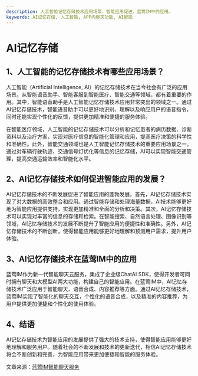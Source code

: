 ```yaml
---
description: 人工智能记忆存储技术应用场景，智能应用促进，蓝莺IM中的应用。
keywords: AI记忆存储, 人工智能, APP内聊天功能, AI智能
---
```

# AI记忆存储

## 1、人工智能的记忆存储技术有哪些应用场景？

人工智能（Artificial Intelligence, AI）的记忆存储技术在当今社会有广泛的应用场景。从智能语音助手、智能客服到智能医疗、智能交通等领域，都有着重要的作用。其中，智能语音助手是人工智能记忆存储技术应用非常突出的领域之一。通过AI记忆存储技术，智能语音助手可以更好地识别、理解以及响应用户的语音指令，同时还能实现个性化的反馈，提供更加精准和便捷的服务体验。

在智能医疗领域，人工智能的记忆存储技术可以分析和记忆患者的病历数据、诊断资料以及治疗方案，实现对医疗信息的智能化管理和应用，提高医疗决策的科学性和准确性。此外，智能交通领域也是人工智能记忆存储技术的重要应用场景之一。通过对车辆行驶轨迹、交通信号灯优化等信息的记忆存储，AI可以实现智能交通管理，提高交通运输效率和智能化水平。

## 2、AI记忆存储技术如何促进智能应用的发展？

AI记忆存储技术的不断发展促进了智能应用的蓬勃发展。首先，AI记忆存储技术实现了对大数据的高效整合和应用。通过智能存储和处理海量数据，AI技术能够更好地为智能应用提供支持，实现更加精准和全面的分析和决策。其次，AI记忆存储技术可以实现对丰富的信息的存储和检索。在智能搜索、自然语言处理、图像识别等领域，AI记忆存储技术的发展不断提升了智能应用的便捷性和准确性。另外，AI记忆存储技术的不断创新，使得智能应用能够更好地理解和预测用户需求，提升用户体验。

## 3、AI记忆存储技术在蓝莺IM中的应用

蓝莺IM作为新一代智能聊天云服务，集成了企业级ChatAI SDK，使得开发者可同时拥有聊天和大模型AI两大功能，构建自己的智能应用。在蓝莺IM中，AI记忆存储技术广泛应用于智能聊天、语音合成、内容推荐等方面。通过AI记忆存储技术，蓝莺IM实现了智能化的聊天交互，个性化的语音合成，以及精准的内容推荐，为用户提供更加便捷和个性化的使用体验。

## 4、结语

AI记忆存储技术为智能应用的发展提供了强大的技术支持，使得智能应用能够更好地理解和服务用户。随着社会的不断发展和技术的更新迭代，相信AI记忆存储技术将会不断创新和完善，为智能应用带来更加便捷和智能的服务体验。

文章来源：[蓝莺IM智能聊天服务](https://www.lanyingim.com)